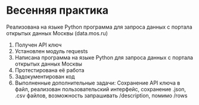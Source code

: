 # Весенняя практика
Реализована на языке Python программа для запроса данных с портала открытых данных Москвы (data.mos.ru)
1. Получен API ключ
2. Установлен модуль requests
3. Написана программа на языке Python для запроса данных с портала открытых данных Москвы
4. Протестирована её работа
5. Задокументирован код
6. Выполненные дополнительные задачи: Сохранение API ключа в файл, реализован пользовательский интерфейс, cохранение .json, .csv файлов, возможность запрашивать /description, помимо /rows
